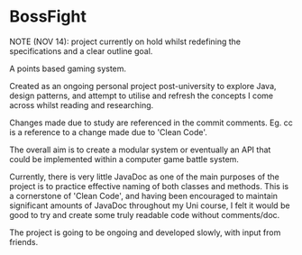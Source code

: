 BossFight
=========

NOTE (NOV 14): project currently on hold whilst redefining the specifications and a clear outline goal.

A points based gaming system.

Created as an ongoing personal project post-university to explore Java, design patterns,
and attempt to utilise and refresh the concepts I come across whilst reading and researching.

Changes made due to study are referenced in the commit comments. 
Eg. cc is a reference to a change made due to 'Clean Code'.

The overall aim is to create a modular system or eventually an
API that could be implemented within a computer game battle system.

Currently, there is very little JavaDoc as one of the main purposes of the project is
to practice effective naming of both classes and methods.
This is a cornerstone of 'Clean Code', and having been encouraged to maintain
significant amounts of JavaDoc throughout my Uni course, I felt it would be good
to try and create some truly readable code without comments/doc.

The project is going to be ongoing and developed slowly, with input from friends.